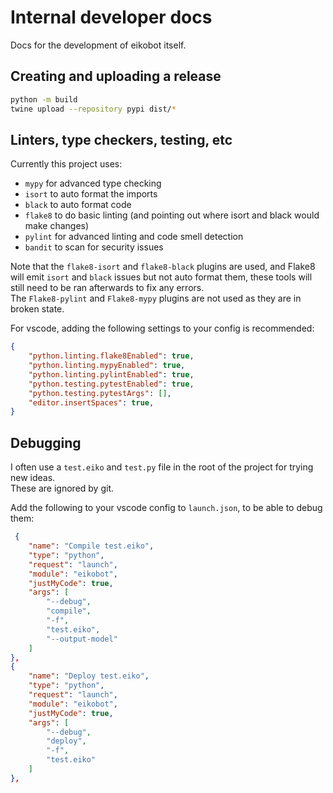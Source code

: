# Internal developer docs

Docs for the development of eikobot itself.  

## Creating and uploading a release

```bash
python -m build
twine upload --repository pypi dist/*
```

## Linters, type checkers, testing, etc

Currently this project uses:

- `mypy` for advanced type checking
- `isort` to auto format the imports
- `black` to auto format code
- `flake8` to do basic linting (and pointing out where isort and black would make changes)
- `pylint` for advanced linting and code smell detection
- `bandit` to scan for security issues

Note that the `flake8-isort` and `flake8-black` plugins are used,
and Flake8 will emit `isort` and `black` issues but not auto format them,
these tools will still need to be ran afterwards to fix any errors.  
The `Flake8-pylint` and `Flake8-mypy` plugins are not used as they are in broken state.  

For vscode, adding the following settings to your config is recommended:

```json
{
    "python.linting.flake8Enabled": true,
    "python.linting.mypyEnabled": true,
    "python.linting.pylintEnabled": true,
    "python.testing.pytestEnabled": true,
    "python.testing.pytestArgs": [],
    "editor.insertSpaces": true,
}
```

## Debugging

I often use a `test.eiko` and `test.py` file in the root of the project
for trying new ideas.  
These are ignored by git.  

Add the following to your vscode config to `launch.json`, to be able to debug them:

```json
 {
    "name": "Compile test.eiko",
    "type": "python",
    "request": "launch",
    "module": "eikobot",
    "justMyCode": true,
    "args": [
        "--debug",
        "compile",
        "-f",
        "test.eiko",
        "--output-model"
    ]
},
{
    "name": "Deploy test.eiko",
    "type": "python",
    "request": "launch",
    "module": "eikobot",
    "justMyCode": true,
    "args": [
        "--debug",
        "deploy",
        "-f",
        "test.eiko"
    ]
},
```
